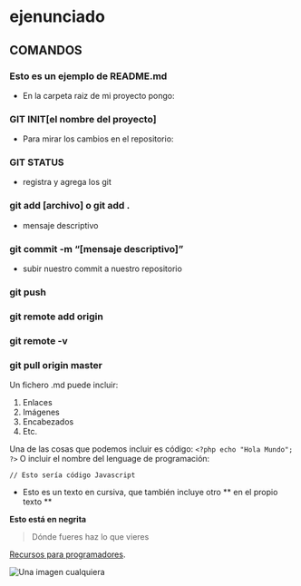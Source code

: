 # ejenunciado
## COMANDOS
 
### Esto es un ejemplo de README.md
 
* En la carpeta raiz de mi proyecto pongo:
### GIT INIT[el nombre del proyecto]
* Para mirar los cambios en el repositorio:
### GIT STATUS 
* registra y agrega los git 
### git add [archivo] o git add .

* mensaje descriptivo
### git commit -m “[mensaje descriptivo]” 
 *  subir nuestro commit a nuestro repositorio
### git push
###  git remote add origin
###  git remote -v
###  git pull origin master
Un fichero .md puede incluir:
1. Enlaces
2. Imágenes
3. Encabezados
4. Etc.
 
Una de las cosas que podemos incluir es código:
`<?php echo "Hola Mundo"; ?>`
O incluir el nombre del lenguage de programación:
```[javascript]
// Esto sería código Javascript
```
 
* Esto es un texto en cursiva, que también incluye otro ** en el propio texto **
 
**Esto está en negrita**
 
>Dónde fueres haz lo que vieres
 
[Recursos para programadores](http://www.eldesvandejose.com "Recursos para programadores").
 
![Una imagen cualquiera](http://dummyimage.com/150 "De 150 x 150 píxeles")
